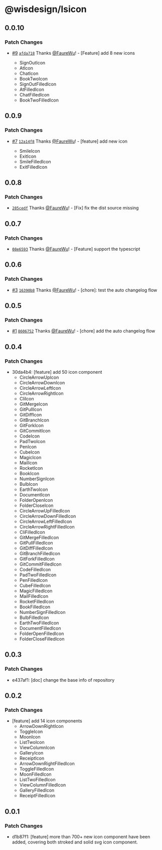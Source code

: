 # @wisdesign/lsicon

## 0.0.10

### Patch Changes

- [#9](https://github.com/wisdesignsystem/lsicon/pull/9) [`afda718`](https://github.com/wisdesignsystem/lsicon/commit/afda718ce39bdb029e77b406b3eab48e15f95816) Thanks [@FaureWu](https://github.com/FaureWu)! - [Feature] add 8 new icons

  - SignOutIcon
  - AtIcon
  - ChatIcon
  - BookTwoIcon
  - SignOutFilledIcon
  - AtFilledIcon
  - ChatFilledIcon
  - BookTwoFilledIcon

## 0.0.9

### Patch Changes

- [#7](https://github.com/wisdesignsystem/lsicon/pull/7) [`12a14f8`](https://github.com/wisdesignsystem/lsicon/commit/12a14f8d06b262e348e3d5b114904a51010e6d6a) Thanks [@FaureWu](https://github.com/FaureWu)! - [feature] add new icon

  - SmileIcon
  - ExitIcon
  - SmileFilledIcon
  - ExitFilledIcon

## 0.0.8

### Patch Changes

- [`285cedf`](https://github.com/wisdesignsystem/lsicon/commit/285cedf0ce72034146514d430b6affe1e72f3435) Thanks [@FaureWu](https://github.com/FaureWu)! - [Fix] fix the dist source missing

## 0.0.7

### Patch Changes

- [`08e6593`](https://github.com/wisdesignsystem/lsicon/commit/08e6593ee75e96e7094d3d4c669db81e808b43da) Thanks [@FaureWu](https://github.com/FaureWu)! - [Feature] support the typescript

## 0.0.6

### Patch Changes

- [#3](https://github.com/wisdesignsystem/lsicon/pull/3) [`16390b8`](https://github.com/wisdesignsystem/lsicon/commit/16390b803c0f290ac45704cc5998eeca0de3d4a8) Thanks [@FaureWu](https://github.com/FaureWu)! - [chore]: test the auto changelog flow

## 0.0.5

### Patch Changes

- [#1](https://github.com/wisdesignsystem/lsicon/pull/1) [`8606752`](https://github.com/wisdesignsystem/lsicon/commit/8606752dee12a00d210f1569c6861f3ea01ea089) Thanks [@FaureWu](https://github.com/FaureWu)! - [chore] add the auto changelog flow

## 0.0.4

### Patch Changes

- 30da4b4: [feature] add 50 icon component
  - CircleArrowUpIcon
  - CircleArrowDownIcon
  - CircleArrowLeftIcon
  - CircleArrowRightIcon
  - CliIcon
  - GitMergeIcon
  - GitPullIcon
  - GitDiffIcon
  - GitBranchIcon
  - GitForkIcon
  - GitCommitIcon
  - CodeIcon
  - PadTwoIcon
  - PenIcon
  - CubeIcon
  - MagicIcon
  - MailIcon
  - RocketIcon
  - BookIcon
  - NumberSignIcon
  - BulbIcon
  - EarthTwoIcon
  - DocumentIcon
  - FolderOpenIcon
  - FolderCloseIcon
  - CircleArrowUpFilledIcon
  - CircleArrowDownFilledIcon
  - CircleArrowLeftFilledIcon
  - CircleArrowRightFilledIcon
  - CliFilledIcon
  - GitMergeFilledIcon
  - GitPullFilledIcon
  - GitDiffFilledIcon
  - GitBranchFilledIcon
  - GitForkFilledIcon
  - GitCommitFilledIcon
  - CodeFilledIcon
  - PadTwoFilledIcon
  - PenFilledIcon
  - CubeFilledIcon
  - MagicFilledIcon
  - MailFilledIcon
  - RocketFilledIcon
  - BookFilledIcon
  - NumberSignFilledIcon
  - BulbFilledIcon
  - EarthTwoFilledIcon
  - DocumentFilledIcon
  - FolderOpenFilledIcon
  - FolderCloseFilledIcon

## 0.0.3

### Patch Changes

- e437af1: [doc] change the base info of repository

## 0.0.2

### Patch Changes

- [feature] add 14 icon components
  - ArrowDownRightIcon
  - ToggleIcon
  - MoonIcon
  - ListTwoIcon
  - ViewColumnIcon
  - GalleryIcon
  - ReceiptIcon
  - ArrowDownRightFilledIcon
  - ToggleFilledIcon
  - MoonFilledIcon
  - ListTwoFilledIcon
  - ViewColumnFilledIcon
  - GalleryFilledIcon
  - ReceiptFilledIcon

## 0.0.1

### Patch Changes

- d1b87f1: [feature] more than 700+ new icon component have been added, covering both stroked and solid svg icon component.
